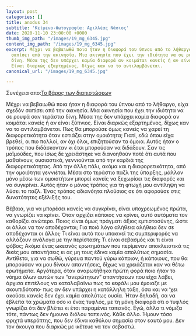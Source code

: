 ```yaml
---
layout: post
categories: []
title: anodus 34
subtitle: 'Κείμενο-Φωτογραφία: Αχιλλέας Νάσιος'
date: 2020-11-10 23:00:00 +0000
thumb_img_path: "/images/19_mg_6345.jpg"
content_img_path: "/images/19_mg_6345.jpg"
excerpt: Μέχρι να βεβαιωθώ ποια ήταν η διαφορά του ύπνου από το λήθαργο, είχα σχεδόν
  σαπίσει από την ακινησία. Μια ακινησία που έχει την ιδιότητα να σε ρουφά σαν τεράστια
  δίνη. Μέσα της δεν υπάρχει καμία διαφορά αν κοιμάται κανείς ή αν είναι ξύπνιος.
  Είναι διαρκώς εξαρτημένος, δίχως καν να το αντιλαμβάνεται.
canonical_url: "/images/19_mg_6345.jpg"

---
```

Συνέχεια απο:<a href="https://hocusphotus.com/posts/anodus-33/" target="blank">Το βάρος των διαπιστώσεων</a>

Μέχρι να βεβαιωθώ ποια ήταν η διαφορά του ύπνου από το λήθαργο, είχα σχεδόν σαπίσει από την ακινησία. Μια ακινησία που έχει την ιδιότητα να σε ρουφά σαν τεράστια δίνη. Μέσα της δεν υπάρχει καμία διαφορά αν κοιμάται κανείς ή αν είναι ξύπνιος. Είναι διαρκώς εξαρτημένος, δίχως καν να το αντιλαμβάνεται. Πως θα μπορούσε όμως κανείς να χαρεί τη διαφορετικότητα όταν εστιάζει στην ομοιότητα; Γιατί, εδώ όπου είχα βρεθεί, οι πιο πολλοί, αν όχι όλοι, επιζητούσαν τα όμοια. Αυτός ήταν ο τρόπος που διδάσκονταν κι έτσι μπορούσαν να διδάξουν. Σαν τις μαϊμούδες, που ίσως δε χρειάστηκε να διανοηθούν ποτέ ότι αυτά που μαθαίνουν, ουσιαστικά, γεννιούνται από την καρδιά της διαφορετικότητας. Από την άλλη πάλι, ακόμα και η διαφορετικότητα, από την ομοιότητα γεννιέται. Μέσα στο τεράστιο παζλ της ύπαρξης, μάλλον μόνο μέσω των ομοιοτήτων μπορεί κανείς να ξεχωρίσει τις διαφορές και να συγκρίνει. Αυτός ήταν ο μόνος τρόπος για τη φτωχή μου αντίληψη να λύσει το παζλ. Ένας τρόπος αδιανόητα πλούσιος σε ότι αφορούσε στις δυνατότητες εξέλιξής του.

Βέβαια, για να μπορέσει κανείς να συγκρίνει, είναι υποχρεωμένος πρώτα, να γνωρίζει να κρίνει. Όταν αρχίζει κάποιος να κρίνει, αυτό αυτόματα τον καθορίζει ανώτερο. Ποιος είναι όμως πράγματι άξιος εμπιστοσύνης, ώστε οι άλλοι να τον αποδέχονται; Για ποιό λόγο αλήθεια αλήθεια δεν σε αποδέχονται οι άλλοι; Τι είναι αυτό που υποκινεί τις συμπεριφορές να αλλάζουν ανάλογα με την περίσταση; Τι είναι σεβασμός και τι είναι φόβος; Ακόμα ένας ωκεανός ερωτημάτων που περίμεναν αποκλειστικά τις δικές μου απαντήσεις κι ας μη τους έδινα καμία απολύτως σημασία. Αντίθετα, για να σωθώ, γύρευα παντού γύρω κάποιον, ή κάποιους, που θα μπορούσαν να μου δίνουν απαντήσεις, δίχως να χρειάζεται καν να θέτω ερωτήματα. Αργότερα, όταν αναρωτήθηκα πρώτη φορά ποιο ήταν το νόημα όλων αυτών των “ανερώτητων” απαντήσεων που είχα λάβει, άρχισα επιτέλους να καταλαβαίνω πως το κεφάλι μου έμοιαζε με σκουπιδότοπο· πως αν δεν υπάρχει η κατάλληλη τάξη, όσα και να ‘χει ακούσει κανείς δεν έχει καμία απολύτως ουσία. Ήταν δηλαδή, σα να έβλεπα τα χρώματα όσο κι ένας τυφλός, με τη μόνη διαφορά ότι ο τυφλός γνωρίζει ότι δεν βλέπει κι έτσι παραμένει ταπεινός. Εγώ, άλλο τι νόμιζα τότε, πάντως δεν ήμουνα διόλου ταπεινός. Κάθε άλλο. Ήμουν τόσο φριχτά υπερόπτης, που δεν έδινα καθόλου σημασία στον εαυτό μου. Δεν τον άκουγα που διαρκώς με ικέτευε να τον σεβαστώ.
